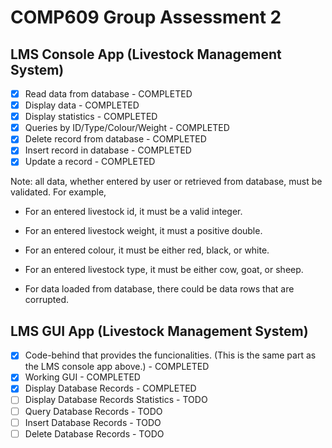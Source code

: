 # COMP609 Group Assessment 2

## LMS Console App (Livestock Management System)

- [x] Read data from database - COMPLETED
- [x] Display data - COMPLETED
- [x] Display statistics - COMPLETED
- [x] Queries by ID/Type/Colour/Weight - COMPLETED
- [x] Delete record from database - COMPLETED
- [x] Insert record in database - COMPLETED
- [x] Update a record - COMPLETED

Note: all data, whether entered by user or retrieved from database, must be validated. For example,
* For an entered livestock id, it must be a valid integer.
  
* For an entered livestock weight, it must a positive double.
  
* For an entered colour, it must be either red, black, or white.
  
* For an entered livestock type, it must be either cow, goat, or sheep.
  
* For data loaded from database, there could be data rows that are 
corrupted. 


## LMS GUI App (Livestock Management System)

- [x] Code-behind that provides the funcionalities. (This is the same part as the LMS console app above.) - COMPLETED
- [x] Working GUI - COMPLETED
- [x] Display Database Records - COMPLETED
- [ ] Display Database Records Statistics - TODO
- [ ] Query Database Records - TODO
- [ ] Insert Database Records - TODO
- [ ] Delete Database Records - TODO
